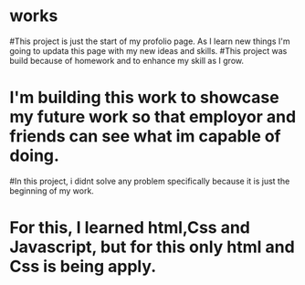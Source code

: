 # works
#This project is just the start of my profolio page. As I learn new things I'm  going to updata this page with my new ideas and skills.
#This project was build because of homework and to enhance my skill as I grow.
# I'm building this work to showcase my future work so that employor and friends can see what im capable of doing.
#In this project, i didnt solve any problem specifically because it is just the beginning of my work.
# For this, I learned html,Css and Javascript, but for this only html and Css is being apply.
